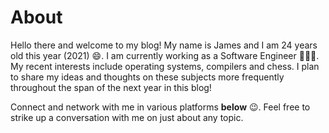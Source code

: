 # About

Hello there and welcome to my blog! My name is James and I am 24 years old this year (2021) 😄. I am currently working as a Software Engineer 👨🏻‍💻. My recent interests include operating systems, compilers and chess. I plan to share my ideas and thoughts on these subjects more frequently throughout the span of the next year in this blog!

Connect and network with me in various platforms **below** 😉. Feel free to strike up a conversation with me on just about any topic.